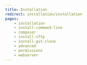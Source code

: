 ```yaml
---
title: Installation
redirect: installation/installation
pages:
    - installation
    - install-command-line
    - composer
    - install-sftp
    - install-git-clone
    - advanced
    - permissions
    - webserver
---
```

